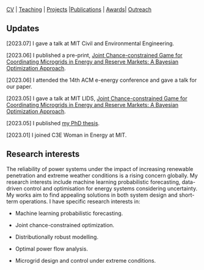 [CV](https://yifueve.github.io/cv/) | [Teaching](https://yifueve.github.io/teaching/) | [Projects](https://yifueve.github.io/projects/) |[Publications](https://yifueve.github.io/publications/) | [Awards](https://yifueve.github.io/award/)| [Outreach](https://yifueve.github.io/outreach/)

## Updates

[2023.07] I gave a talk at MIT Civil and Environmental Engineering.

[2023.06] I published a pre-print, [Joint Chance-constrained Game for Coordinating Microgrids in Energy and Reserve Markets: A Bayesian Optimization Approach](https://arxiv.org/abs/2306.12644).

[2023.06] I attended the 14th ACM e-energy conference and gave a talk for our paper.

[2023.05] I gave a talk at MIT LIDS, [Joint Chance-constrained Game for Coordinating Microgrids in Energy and Reserve Markets: A Bayesian Optimization Approach](https://lids.mit.edu/news-and-events/events/joint-chance-constrained-game-coordinating-microgrids-energy-and-reserve).

[2023.05] I published [my PhD thesis](https://ora.ox.ac.uk/objects/uuid:68b15749-d3ff-441f-8093-d42575cf70cc).

[2023.01] I joined C3E Woman in Energy at MIT.

## Research interests

The reliability of power systems under the impact of increasing renewable penetration and extreme weather conditions is a rising concern globally. My research interests include machine learning probabilistic forecasting, data-driven control and optimisation for energy systems considering uncertainty. My works aim to find appealing solutions in both system design and short-term operations. I have specific research interests in:

- Machine learning probabilistic forecasting.

- Joint chance-constrained optimization.

- Distributionally robust modelling.

- Optimal power flow analysis.

- Microgrid design and control under extreme conditions.
